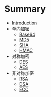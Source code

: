 # Summary

* [Introduction](README.md)
* 单向加密
  * [Base64](chapter/Base64.md)
  * [MD5](chapter/MD5.md)
  * [SHA](chapter/SHA.md)
  * [HMAC](chapter/HMAC.md)
* 对称加密
  * [DES](chapter/DES.md)
  * [AES](chapter/AES.md)
* 非对称加密
  * [RSA](chapter/RSA.md)
  * [DSA](chapter/DSA.md)
  * [ECC](chapter/ECC.md)

